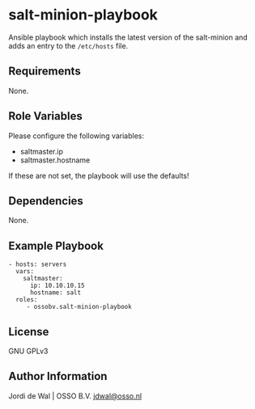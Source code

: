 salt-minion-playbook
=========

Ansible playbook which installs the latest version of the salt-minion and adds an entry to the `/etc/hosts` file.

Requirements
------------

None.

Role Variables
--------------

Please configure the following variables:

- saltmaster.ip
- saltmaster.hostname

If these are not set, the playbook will use the defaults!

Dependencies
------------

None.

Example Playbook
----------------

    - hosts: servers
      vars:
        saltmaster:
          ip: 10.10.10.15
          hostname: salt
      roles:
         - ossobv.salt-minion-playbook


License
-------

GNU GPLv3

Author Information
------------------

Jordi de Wal | OSSO B.V. <jdwal@osso.nl>
